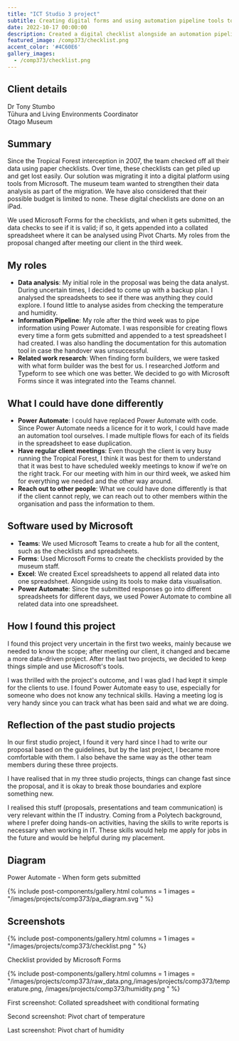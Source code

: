 ```yaml
---
title: "ICT Studio 3 project"
subtitle: Creating digital forms and using automation pipeline tools to show data analysis.
date: 2022-10-17 00:00:00
description: Created a digital checklist alongside an automation pipeline of data that would be placed into a spreadsheet of pivot charts and conditional formatting for analysing data.
featured_image: /comp373/checklist.png
accent_color: '#4C60E6'
gallery_images:
  - /comp373/checklist.png
---
```


## Client details
Dr Tony Stumbo  
Tūhura and Living Environments Coordinator  
Otago Museum  

## Summary
Since the Tropical Forest interception in 2007, the team checked off all their data using paper checklists. Over time, these checklists can get piled up and get lost easily. Our solution was migrating it into a digital platform using tools from Microsoft. The museum team wanted to strengthen their data analysis as part of the migration. We have also considered that their possible budget is limited to none. These digital checklists are done on an iPad.

We used Microsoft Forms for the checklists, and when it gets submitted, the data checks to see if it is valid; if so, it gets appended into a collated spreadsheet where it can be analysed using Pivot Charts. My roles from the proposal changed after meeting our client in the third week.

## My roles
* **Data analysis**: My initial role in the proposal was being the data analyst. During uncertain times, I decided to come up with a backup plan. I analysed the spreadsheets to see if there was anything they could explore. I found little to analyse asides from checking the temperature and humidity.
* **Information Pipeline**: My role after the third week was to pipe information using Power Automate. I was responsible for creating flows every time a form gets submitted and appended to a test spreadsheet I had created. I was also handling the documentation for this automation tool in case the handover was unsuccessful.
* **Related work research**: When finding form builders, we were tasked with what form builder was the best for us. I researched Jotform and Typeform to see which one was better. We decided to go with Microsoft Forms since it was integrated into the Teams channel.

## What I could have done differently
* **Power Automate**: I could have replaced Power Automate with code. Since Power Automate needs a licence for it to work, I could have made an automation tool ourselves. I made multiple flows for each of its fields in the spreadsheet to ease duplication.
* **Have regular client meetings**: Even though the client is very busy running the Tropical Forest, I think it was best for them to understand that it was best to have scheduled weekly meetings to know if we’re on the right track. For our meeting with him in our third week, we asked him for everything we needed and the other way around.
* **Reach out to other people**: What we could have done differently is that if the client cannot reply, we can reach out to other members within the organisation and pass the information to them.

## Software used by Microsoft
* **Teams**: We used Microsoft Teams to create a hub for all the content, such as the checklists and spreadsheets.
* **Forms**: Used Microsoft Forms to create the checklists provided by the museum staff.
* **Excel**: We created Excel spreadsheets to append all related data into one spreadsheet. Alongside using its tools to make data visualisation.
* **Power Automate**: Since the submitted responses go into different spreadsheets for different days, we used Power Automate to combine all related data into one spreadsheet.

## How I found this project
I found this project very uncertain in the first two weeks, mainly because we needed to know the scope; after meeting our client, it changed and became a more data-driven project. After the last two projects, we decided to keep things simple and use Microsoft's tools.

I was thrilled with the project's outcome, and I was glad I had kept it simple for the clients to use. I found Power Automate easy to use, especially for someone who does not know any technical skills. Having a meeting log is very handy since you can track what has been said and what we are doing.

## Reflection of the past studio projects
In our first studio project, I found it very hard since I had to write our proposal based on the guidelines, but by the last project, I became more comfortable with them. I also behave the same way as the other team members during these three projects.

I have realised that in my three studio projects, things can change fast since the proposal, and it is okay to break those boundaries and explore something new.

I realised this stuff (proposals, presentations and team communication) is very relevant within the IT industry. Coming from a Polytech background, where I prefer doing hands-on activities, having the skills to write reports is necessary when working in IT. These skills would help me apply for jobs in the future and would be helpful during my placement.

## Diagram

Power Automate - When form gets submitted

{% include post-components/gallery.html
	columns = 1
	images = "/images/projects/comp373/pa_diagram.svg
	"
%}

## Screenshots

{% include post-components/gallery.html
	columns = 1
	images = "/images/projects/comp373/checklist.png
	"
%}

Checklist provided by Microsoft Forms

{% include post-components/gallery.html
	columns = 1
	images = "/images/projects/comp373/raw_data.png,/images/projects/comp373/temperature.png,
  /images/projects/comp373/humidity.png
	"
%}

First screenshot: Collated spreadsheet with conditional formating

Second screenshot: Pivot chart of temperature

Last screenshot: Pivot chart of humidity